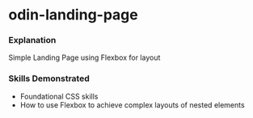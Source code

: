 # odin-landing-page

### Explanation
Simple Landing Page using Flexbox for layout

### Skills Demonstrated
- Foundational CSS skills
- How to use Flexbox to achieve complex layouts of nested elements
